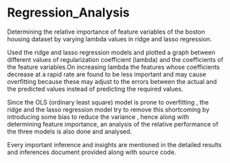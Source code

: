 # Regression_Analysis
Determining the relative importance of feature variables of the boston housing dataset by varying lambda values in ridge and lasso regression.

Used the ridge and lasso regression models and plotted a graph
between different values of regularization coefficient (lambda)
and the coefficients of the feature variables.On increasing lambda 
the features whose coefficients decrease at a rapid rate are found 
to be less important and may cause overfitting because these may adjust 
to the errors between the actual and the predicted values instead of predicting 
the required values.

Since the OLS (ordinary least square) model is prone to overfitting , the ridge 
and the lasso regression model try to remove this shortcoming by introducing some bias
to reduce the variance , hence along with determining feature importance, an analysis of the 
relative performance of the three models is also done and analysed.

Every important inference and insights are mentioned in the detailed results and inferences document 
provided along with source code.
